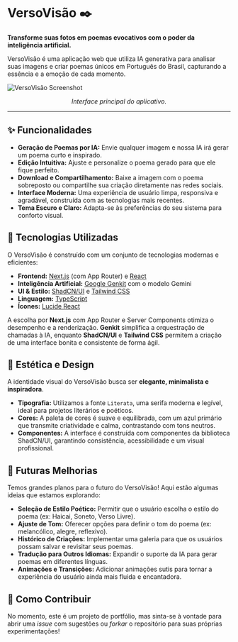 # VersoVisão ✒️

**Transforme suas fotos em poemas evocativos com o poder da inteligência artificial.**

VersoVisão é uma aplicação web que utiliza IA generativa para analisar suas imagens e criar poemas únicos em Português do Brasil, capturando a essência e a emoção de cada momento.

![VersoVisão Screenshot](https://prnt.sc/bAvI8_NTH_9G)
*<p align="center">Interface principal do aplicativo.</p>*

---

## ✨ Funcionalidades

- **Geração de Poemas por IA:** Envie qualquer imagem e nossa IA irá gerar um poema curto e inspirado.
- **Edição Intuitiva:** Ajuste e personalize o poema gerado para que ele fique perfeito.
- **Download e Compartilhamento:** Baixe a imagem com o poema sobreposto ou compartilhe sua criação diretamente nas redes sociais.
- **Interface Moderna:** Uma experiência de usuário limpa, responsiva e agradável, construída com as tecnologias mais recentes.
- **Tema Escuro e Claro:** Adapta-se às preferências do seu sistema para conforto visual.

## 🚀 Tecnologias Utilizadas

O VersoVisão é construído com um conjunto de tecnologias modernas e eficientes:

- **Frontend:** [Next.js](https://nextjs.org/) (com App Router) e [React](https://react.dev/)
- **Inteligência Artificial:** [Google Genkit](https://firebase.google.com/docs/genkit) com o modelo Gemini
- **UI & Estilo:** [ShadCN/UI](https://ui.shadcn.com/) e [Tailwind CSS](https://tailwindcss.com/)
- **Linguagem:** [TypeScript](https://www.typescriptlang.org/)
- **Ícones:** [Lucide React](https://lucide.dev/)

A escolha por **Next.js** com App Router e Server Components otimiza o desempenho e a renderização. **Genkit** simplifica a orquestração de chamadas à IA, enquanto **ShadCN/UI** e **Tailwind CSS** permitem a criação de uma interface bonita e consistente de forma ágil.

## 🎨 Estética e Design

A identidade visual do VersoVisão busca ser **elegante, minimalista e inspiradora**.

- **Tipografia:** Utilizamos a fonte `Literata`, uma serifa moderna e legível, ideal para projetos literários e poéticos.
- **Cores:** A paleta de cores é suave e equilibrada, com um azul primário que transmite criatividade e calma, contrastando com tons neutros.
- **Componentes:** A interface é construída com componentes da biblioteca ShadCN/UI, garantindo consistência, acessibilidade e um visual profissional.

## 🔮 Futuras Melhorias

Temos grandes planos para o futuro do VersoVisão! Aqui estão algumas ideias que estamos explorando:

- **Seleção de Estilo Poético:** Permitir que o usuário escolha o estilo do poema (ex: Haicai, Soneto, Verso Livre).
- **Ajuste de Tom:** Oferecer opções para definir o tom do poema (ex: melancólico, alegre, reflexivo).
- **Histórico de Criações:** Implementar uma galeria para que os usuários possam salvar e revisitar seus poemas.
- **Tradução para Outros Idiomas:** Expandir o suporte da IA para gerar poemas em diferentes línguas.
- **Animações e Transições:** Adicionar animações sutis para tornar a experiência do usuário ainda mais fluida e encantadora.

## 🤝 Como Contribuir

No momento, este é um projeto de portfólio, mas sinta-se à vontade para abrir uma *issue* com sugestões ou *forkar* o repositório para suas próprias experimentações!
